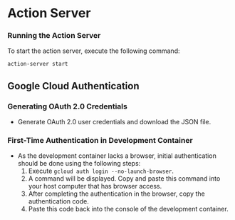 # Action Server

### Running the Action Server

To start the action server, execute the following command:
```
action-server start
```

## Google Cloud Authentication

### Generating OAuth 2.0 Credentials
- Generate OAuth 2.0 user credentials and download the JSON file.

### First-Time Authentication in Development Container
- As the development container lacks a browser, initial authentication should be done using the following steps:
  1. Execute `gcloud auth login --no-launch-browser`.
  2. A command will be displayed. Copy and paste this command into your host computer that has browser access.
  3. After completing the authentication in the browser, copy the authentication code.
  4. Paste this code back into the console of the development container.
```